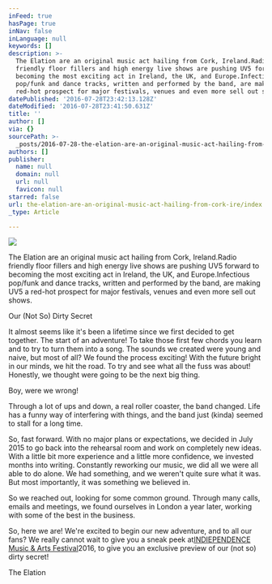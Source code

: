 ```yaml
---
inFeed: true
hasPage: true
inNav: false
inLanguage: null
keywords: []
description: >-
  The Elation are an original music act hailing from Cork, Ireland.Radio
  friendly floor fillers and high energy live shows are pushing UV5 forward to
  becoming the most exciting act in Ireland, the UK, and Europe.Infectious
  pop/funk and dance tracks, written and performed by the band, are making UV5 a
  red-hot prospect for major festivals, venues and even more sell out shows.
datePublished: '2016-07-28T23:42:13.128Z'
dateModified: '2016-07-28T23:41:50.631Z'
title: ''
author: []
via: {}
sourcePath: >-
  _posts/2016-07-28-the-elation-are-an-original-music-act-hailing-from-cork-ire.md
authors: []
publisher:
  name: null
  domain: null
  url: null
  favicon: null
starred: false
url: the-elation-are-an-original-music-act-hailing-from-cork-ire/index.html
_type: Article

---
```

![](https://the-grid-user-content.s3-us-west-2.amazonaws.com/508585a2-8d5e-42e3-a8c8-008bb490f045.jpg)

The Elation are an original music act hailing from Cork, Ireland.Radio friendly floor fillers and high energy live shows are pushing UV5 forward to becoming the most exciting act in Ireland, the UK, and Europe.Infectious pop/funk and dance tracks, written and performed by the band, are making UV5 a red-hot prospect for major festivals, venues and even more sell out shows.

Our (Not So) Dirty Secret

It almost seems like it's been a lifetime since we first decided to get together. The start of an adventure! To take those first few chords you learn and to try to turn them into a song. The sounds we created were young and naive, but most of all? We found the process exciting! With the future bright in our minds, we hit the road. To try and see what all the fuss was about! Honestly, we thought were going to be the next big thing.

Boy, were we wrong!

Through a lot of ups and down, a real roller coaster, the band changed. Life has a funny way of interfering with things, and the band just (kinda) seemed to stall for a long time.

So, fast forward. With no major plans or expectations, we decided in July 2015 to go back into the rehearsal room and work on completely new ideas. With a little bit more experience and a little more confidence, we invested months into writing. Constantly reworking our music, we did all we were all able to do alone. We had something, and we weren't quite sure what it was. But most importantly, it was something we believed in.

So we reached out, looking for some common ground. Through many calls, emails and meetings, we found ourselves in London a year later, working with some of the best in the business.

So, here we are! We're excited to begin our new adventure, and to all our fans? We really cannot wait to give you a sneak peek at[INDIEPENDENCE Music & Arts Festival][0]2016, to give you an exclusive preview of our (not so) dirty secret!

The Elation

  


[0]: https://www.facebook.com/INDIEPENDENCEFEST/